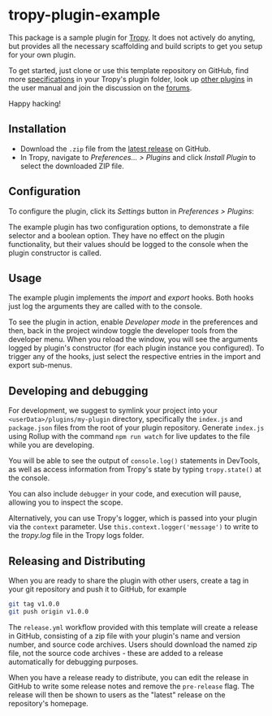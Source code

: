 # tropy-plugin-example
This package is a sample plugin for [Tropy](https://tropy.org). It does not
actively do anyting, but provides all the necessary scaffolding and build
scripts to get you setup for your own plugin.

To get started, just clone or use this template repository on GitHub, find more
[specifications](https://github.com/tropy/tropy/blob/res/plugins/README.md) in
your Tropy's plugin folder, look up [other
plugins](https://docs.tropy.org/#plugins) in the user manual and join the
discussion on the [forums](https://forums.tropy.org).

Happy hacking!

## Installation
* Download the `.zip` file from the [latest
release](https://github.com/tropy/tropy-plugin-example/releases/latest) on
GitHub. 
* In Tropy, navigate to *Preferences… > Plugins* and click *Install
Plugin* to select the downloaded ZIP file.

## Configuration
To configure the plugin, click its *Settings* button in *Preferences > Plugins*:

The example plugin has two configuration options, to demonstrate a file
selector and a boolean option.  They have no effect on the plugin
functionality, but their values should be logged to the console when the plugin
constructor is called.

## Usage
The example plugin implements the *import* and *export* hooks.  Both hooks just
log the arguments they are called with to the console.

To see the plugin in action, enable *Developer mode* in the preferences and
then, back in the project window toggle the developer tools from the developer
menu. When you reload the window, you will see the arguments logged by plugin's
constructor (for each plugin instance you configured). To trigger any of the
hooks, just select the respective entries in the import and export sub-menus.

## Developing and debugging
For development, we suggest to symlink your project into your
`<userData>/plugins/my-plugin` directory, specifically the `index.js` and
`package.json` files from the root of your plugin repository.  Generate
`index.js` using Rollup with the command `npm run watch` for live updates to
the file while you are developing.

You will be able to see the output of `console.log()` statements in DevTools,
as well as access information from Tropy's state by typing `tropy.state()` at
the console.

You can also include `debugger` in your code, and execution will pause,
allowing you to inspect the scope.

Alternatively, you can use Tropy's logger, which is passed into your plugin via
the `context` parameter.  Use `this.context.logger('message')` to write to the
*tropy.log* file in the Tropy logs folder.

## Releasing and Distributing
When you are ready to share the plugin with other users, create a tag in your
git repository and push it to GitHub, for example

```sh
git tag v1.0.0
git push origin v1.0.0
```

The `release.yml` workflow provided with this template will create a release in
GitHub, consisting of a zip file with your plugin's name and version number,
and source code archives. Users should download the named zip file, not the
source code archives - these are added to a release automatically for debugging
purposes.

When you have a release ready to distribute, you can edit the release in GitHub
to write some release notes and remove the `pre-release` flag. The release will
then be shown to users as the "latest" release on the repository's homepage.
